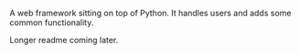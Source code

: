 A web framework sitting on top of Python. It handles users and adds some common functionality.

Longer readme coming later.